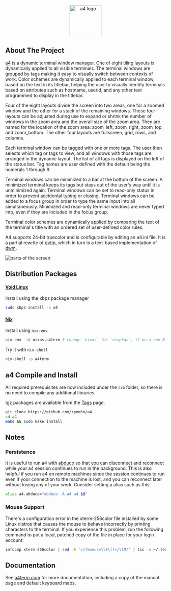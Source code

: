 <div align="center">
<a href="https://a4term.com/">
<img src="extras/a4_logo.svg" alt="a4 logo" width="100px">
</a>
</div>

## About The Project

[a4] is a dynamic terminal window manager. One of eight tiling layouts is
dynamically applied to all visible terminals. The terminal windows are grouped
by tags making it easy to visually switch between contexts of work. Color
schemes are dynamically applied to each terminal window, based on the text in
its titlebar, helping the user to visually identify terminals based on
attributes such as hostname, userid, and any other text programmed to display
in the titlebar.

Four of the eight layouts divide the screen into two areas, one for a zoomed
window and the other for a stack of the remaining windows. These four layouts
can be adjusted during use to expand or shrink the number of windows in the
zoom area and the overall size of the zoom area. They are named for the
location of the zoom area: zoom\_left, zoom\_right, zoom\_top, and
zoom\_bottom. The other four layouts are fullscreen, grid, rows, and columns.

Each terminal window can be tagged with one or more tags. The user then selects
which tag or tags to view, and all windows with those tags are arranged in the
dynamic layout. The list of all tags is displayed on the left of the status
bar. Tag names are user defined with the default being the numerals 1 through
9.

Terminal windows can be minimized to a bar at the bottom of the screen. A
minimized terminal keeps its tags but stays out of the user's way until it is
unminimized again. Terminal windows can be set to read-only status in order to
prevent accidental typing or closing. Terminal windows can be added to a focus
group in order to type the same input into all simultaneously. Minimized and
read-only terminal windows are never typed into, even if they are included in
the focus group.

Terminal color schemes are dynamically applied by comparing the text of the
terminal's title with an ordered set of user-defined color rules.

A4 supports 24-bit truecolor and is configurable by editing an a4.ini file.
It is a partial rewrite of [dvtm], which in turn is a text-based implementation
of [dwm].

![parts of the screen](extras/partsofscreen.png)

## Distribution Packages

#### [Void Linux]

Install using the xbps package manager

```sh
sudo xbps-install -S a4
```

#### [Nix]

Install using `nix-env`

``` sh
nix-env -iA nixos.a4term # change `nixos` for `nixpkgs`, if on a non-NixOS system
```

Try it with `nix-shell`

``` sh
nix-shell -p a4term
```
## a4 Compile and Install

All required prerequisites are now included under the `lib` folder, so there is
no need to compile any additional libraries.

tgz packages are available from the [Tags] page.

```sh
git clone https://github.com/rpmohn/a4
cd a4
make && sudo make install
```

## Notes

### Persistence

It is useful to run a4 with [abduco] so that you can disconnect and reconnect
while your a4 session continues to run in the background. This is also helpful
if you run a4 on remote machines since the session continues to run even if
your connection to the machine is lost, and you can reconnect later without
losing any of your work. Consider setting a alias such as this:
```sh
alias a4.abduco="abduco -A a4 a4 $@"
```

### Mouse Support

There's a configuration error in the xterm-256color file installed 
by some Linux distros that causes the mouse to behave incorrectly by 
printing characters to the terminal. If you experience this problem, 
run the following command to put a local, patched copy of the file in 
place for your login account:
```sh
infocmp xterm-256color | sed -E 's/(kmous=\\E\[)</\1M/' | tic -o ~/.terminfo -
```

## Documentation

See [a4term.com] for more documentation, including a copy of the manual page
and default keyboard maps.

[a4]: https://a4term.com/
[a4term.com]: https://a4term.com/
[dvtm]: https://www.brain-dump.org/projects/dvtm/
[dwm]: https://dwm.suckless.org/
[abduco]: https://www.brain-dump.org/projects/abduco/
[Tags]: https://github.com/rpmohn/a4/tags
[Void Linux]: https://voidlinux.org/packages/?arch=x86_64&q=a4
[Nix]: https://search.nixos.org/packages?channel=unstable&from=0&size=50&sort=relevance&type=packages&query=a4term
